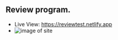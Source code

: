 ## Review program.

- Live View: https://reviewtest.netlify.app
- ![image of site](https://i.ibb.co/QcQV7Sg/screencapture-reviewtest-netlify-app-2023-01-30-17-48-15.png)

